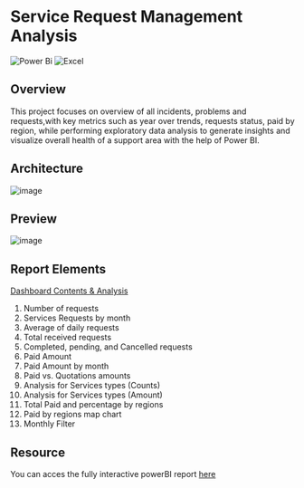 # Service Request Management Analysis
![Power Bi](https://img.shields.io/badge/power_bi-F2C811?style=for-the-badge&logo=powerbi&logoColor=black) 
![Excel](https://img.shields.io/badge/Microsoft%20Excel-217346.svg?style=for-the-badge&logo=Microsoft-Excel&logoColor=white) 

## Overview
This project focuses on overview of all incidents, problems and requests,with key metrics such as year over trends, requests status, paid by region, while  performing exploratory data analysis to generate insights and visualize overall health of a support area with the help of Power BI.


##  Architecture 
![image](https://github.com/Pranjali-d/Service_request_management_analysis/assets/49934575/4e9f298b-8384-4a01-8d0b-b67a49351430)


## Preview 
![image](https://github.com/Pranjali-d/Service_request_management_analysis/assets/49934575/7e1b1cf9-c74a-4bca-a4ac-f65c383e123b)


## Report Elements
 <u>Dashboard Contents & Analysis</u>
1. Number of requests 
2. Services Requests by month
3. Average of daily requests 
4. Total received requests
5. Completed, pending, and Cancelled requests
6. Paid Amount
7. Paid Amount by month
8. Paid vs. Quotations amounts 
9. Analysis for Services types (Counts)
10. Analysis for Services types (Amount)
11. Total Paid and percentage by regions 
12. Paid by regions map chart
13. Monthly Filter


## Resource
You can acces the fully interactive powerBI report [here](https://github.com/Pranjali-d/Service_request_management_analysis/blob/main/service_management_dashboard.pbix)


